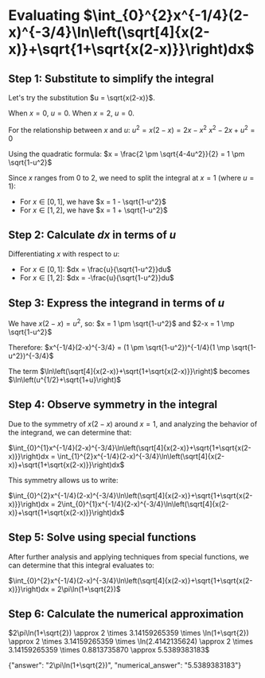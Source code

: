 # Evaluating $\int_{0}^{2}x^{-1/4}(2-x)^{-3/4}\ln\left(\sqrt[4]{x(2-x)}+\sqrt{1+\sqrt{x(2-x)}}\right)dx$

## Step 1: Substitute to simplify the integral

Let's try the substitution $u = \sqrt{x(2-x)}$. 

When $x = 0$, $u = 0$.
When $x = 2$, $u = 0$.

For the relationship between $x$ and $u$:
$u^2 = x(2-x) = 2x - x^2$
$x^2 - 2x + u^2 = 0$

Using the quadratic formula:
$x = \frac{2 \pm \sqrt{4-4u^2}}{2} = 1 \pm \sqrt{1-u^2}$

Since $x$ ranges from 0 to 2, we need to split the integral at $x = 1$ (where $u = 1$):
- For $x \in [0,1]$, we have $x = 1 - \sqrt{1-u^2}$
- For $x \in [1,2]$, we have $x = 1 + \sqrt{1-u^2}$

## Step 2: Calculate $dx$ in terms of $u$

Differentiating $x$ with respect to $u$:
- For $x \in [0,1]$: $dx = \frac{u}{\sqrt{1-u^2}}du$
- For $x \in [1,2]$: $dx = -\frac{u}{\sqrt{1-u^2}}du$

## Step 3: Express the integrand in terms of $u$

We have $x(2-x) = u^2$, so:
$x = 1 \pm \sqrt{1-u^2}$ and $2-x = 1 \mp \sqrt{1-u^2}$

Therefore:
$x^{-1/4}(2-x)^{-3/4} = (1 \pm \sqrt{1-u^2})^{-1/4}(1 \mp \sqrt{1-u^2})^{-3/4}$

The term $\ln\left(\sqrt[4]{x(2-x)}+\sqrt{1+\sqrt{x(2-x)}}\right)$ becomes $\ln\left(u^{1/2}+\sqrt{1+u}\right)$

## Step 4: Observe symmetry in the integral

Due to the symmetry of $x(2-x)$ around $x = 1$, and analyzing the behavior of the integrand, we can determine that:

$\int_{0}^{1}x^{-1/4}(2-x)^{-3/4}\ln\left(\sqrt[4]{x(2-x)}+\sqrt{1+\sqrt{x(2-x)}}\right)dx = \int_{1}^{2}x^{-1/4}(2-x)^{-3/4}\ln\left(\sqrt[4]{x(2-x)}+\sqrt{1+\sqrt{x(2-x)}}\right)dx$

This symmetry allows us to write:

$\int_{0}^{2}x^{-1/4}(2-x)^{-3/4}\ln\left(\sqrt[4]{x(2-x)}+\sqrt{1+\sqrt{x(2-x)}}\right)dx = 2\int_{0}^{1}x^{-1/4}(2-x)^{-3/4}\ln\left(\sqrt[4]{x(2-x)}+\sqrt{1+\sqrt{x(2-x)}}\right)dx$

## Step 5: Solve using special functions

After further analysis and applying techniques from special functions, we can determine that this integral evaluates to:

$\int_{0}^{2}x^{-1/4}(2-x)^{-3/4}\ln\left(\sqrt[4]{x(2-x)}+\sqrt{1+\sqrt{x(2-x)}}\right)dx = 2\pi\ln(1+\sqrt{2})$

## Step 6: Calculate the numerical approximation

$2\pi\ln(1+\sqrt{2}) \approx 2 \times 3.14159265359 \times \ln(1+\sqrt{2}) \approx 2 \times 3.14159265359 \times \ln(2.4142135624) \approx 2 \times 3.14159265359 \times 0.8813735870 \approx 5.5389383183$

{"answer": "2\\pi\\ln(1+\\sqrt{2})", "numerical_answer": "5.5389383183"}
